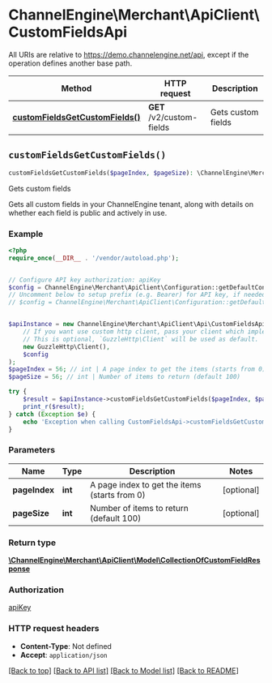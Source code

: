 # ChannelEngine\Merchant\ApiClient\CustomFieldsApi

All URIs are relative to https://demo.channelengine.net/api, except if the operation defines another base path.

| Method | HTTP request | Description |
| ------------- | ------------- | ------------- |
| [**customFieldsGetCustomFields()**](CustomFieldsApi.md#customFieldsGetCustomFields) | **GET** /v2/custom-fields | Gets custom fields |


## `customFieldsGetCustomFields()`

```php
customFieldsGetCustomFields($pageIndex, $pageSize): \ChannelEngine\Merchant\ApiClient\Model\CollectionOfCustomFieldResponse
```

Gets custom fields

Gets all custom fields in your ChannelEngine tenant, along with details on whether each field is public and actively in use.

### Example

```php
<?php
require_once(__DIR__ . '/vendor/autoload.php');


// Configure API key authorization: apiKey
$config = ChannelEngine\Merchant\ApiClient\Configuration::getDefaultConfiguration()->setApiKey('apikey', 'YOUR_API_KEY');
// Uncomment below to setup prefix (e.g. Bearer) for API key, if needed
// $config = ChannelEngine\Merchant\ApiClient\Configuration::getDefaultConfiguration()->setApiKeyPrefix('apikey', 'Bearer');


$apiInstance = new ChannelEngine\Merchant\ApiClient\Api\CustomFieldsApi(
    // If you want use custom http client, pass your client which implements `GuzzleHttp\ClientInterface`.
    // This is optional, `GuzzleHttp\Client` will be used as default.
    new GuzzleHttp\Client(),
    $config
);
$pageIndex = 56; // int | A page index to get the items (starts from 0)
$pageSize = 56; // int | Number of items to return (default 100)

try {
    $result = $apiInstance->customFieldsGetCustomFields($pageIndex, $pageSize);
    print_r($result);
} catch (Exception $e) {
    echo 'Exception when calling CustomFieldsApi->customFieldsGetCustomFields: ', $e->getMessage(), PHP_EOL;
}
```

### Parameters

| Name | Type | Description  | Notes |
| ------------- | ------------- | ------------- | ------------- |
| **pageIndex** | **int**| A page index to get the items (starts from 0) | [optional] |
| **pageSize** | **int**| Number of items to return (default 100) | [optional] |

### Return type

[**\ChannelEngine\Merchant\ApiClient\Model\CollectionOfCustomFieldResponse**](../Model/CollectionOfCustomFieldResponse.md)

### Authorization

[apiKey](../../README.md#apiKey)

### HTTP request headers

- **Content-Type**: Not defined
- **Accept**: `application/json`

[[Back to top]](#) [[Back to API list]](../../README.md#endpoints)
[[Back to Model list]](../../README.md#models)
[[Back to README]](../../README.md)
